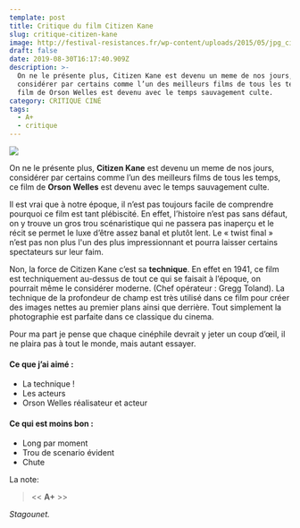 ```yaml
---
template: post
title: Critique du film Citizen Kane
slug: critique-citizen-kane
image: http://festival-resistances.fr/wp-content/uploads/2015/05/jpg_citizen-kane.jpg
draft: false
date: 2019-08-30T16:17:40.909Z
description: >-
  On ne le présente plus, Citizen Kane est devenu un meme de nos jours,
  considérer par certains comme l’un des meilleurs films de tous les temps, ce
  film de Orson Welles est devenu avec le temps sauvagement culte.
category: CRITIQUE CINÉ
tags:
  - A+
  - critique
---
```

![](http://festival-resistances.fr/wp-content/uploads/2015/05/jpg_citizen-kane.jpg)

On ne le présente plus, **Citizen Kane** est devenu un meme de nos jours, considérer par certains comme l’un des meilleurs films de tous les temps, ce film de **Orson Welles** est devenu avec le temps sauvagement culte.

Il est vrai que à notre époque, il n’est pas toujours facile de comprendre pourquoi ce film est tant plébiscité. En effet, l’histoire n’est pas sans défaut, on y trouve un gros trou scénaristique qui ne passera pas inaperçu et le récit se permet le luxe d’être assez banal et plutôt lent. Le « twist final » n’est pas non plus l'un des plus impressionnant et pourra laisser certains spectateurs sur leur faim.

Non, la force de Citizen Kane c’est sa **technique**. En effet en 1941, ce film est techniquement au-dessus de tout ce qui se faisait à l’époque, on pourrait même le considérer moderne. (Chef opérateur : Gregg Toland). La technique de la profondeur de champ est très utilisé dans ce film pour créer des images nettes au premier plans ainsi que derrière. Tout simplement la photographie est parfaite dans ce classique du cinema.

Pour ma part je pense que chaque cinéphile devrait y jeter un coup d’œil, il ne plaira pas à tout le monde, mais autant essayer.

#### Ce que j’ai aimé :

* La technique !
* Les acteurs
* Orson Welles réalisateur et acteur

#### Ce qui est moins bon :

* Long par moment
* Trou de scenario évident
* Chute

La note:

> << **A+** >>

_Stagounet._

